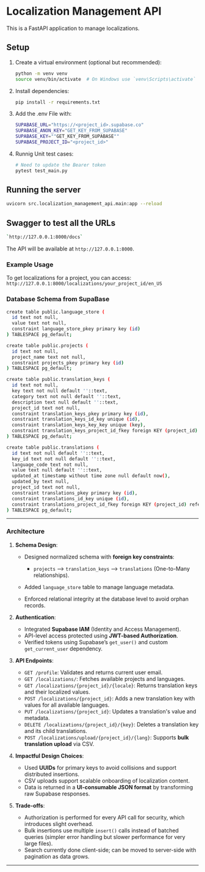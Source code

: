 # Localization Management API

This is a FastAPI application to manage localizations.

## Setup

1.  Create a virtual environment (optional but recommended):
    ```bash
    python -m venv venv
    source venv/bin/activate  # On Windows use `venv\Scripts\activate`
    ```

2.  Install dependencies:
    ```bash
    pip install -r requirements.txt
    ```

3.  Add the .env File with:
    ```bash
    SUPABASE_URL="https://<project_id>.supabase.co"
    SUPABASE_ANON_KEY="GET_KEY_FROM_SUPABASE"
    SUPABASE_KEY=""GET_KEY_FROM_SUPABASE""
    SUPABASE_PROJECT_ID="<project_id>"
    ```
4.  Runnig Unit test cases:
    ```bash
    # Need to update the Bearer token
    pytest test_main.py
    ```

## Running the server

```bash
uvicorn src.localization_management_api.main:app --reload
```
## Swagger to test all the URLs

```bash
`http://127.0.0.1:8000/docs`
```



The API will be available at `http://127.0.0.1:8000`.

### Example Usage

To get localizations for a project, you can access:
`http://127.0.0.1:8000/localizations/your_project_id/en_US`

### Database Schema from SupaBase
```bash
create table public.language_store (
  id text not null,
  value text not null,
  constraint language_store_pkey primary key (id)
) TABLESPACE pg_default;

create table public.projects (
  id text not null,
  project_name text not null,
  constraint projects_pkey primary key (id)
) TABLESPACE pg_default;

create table public.translation_keys (
  id text not null,
  key text not null default ''::text,
  category text not null default ''::text,
  description text null default ''::text,
  project_id text not null,
  constraint translation_keys_pkey primary key (id),
  constraint translation_keys_id_key unique (id),
  constraint translation_keys_key_key unique (key),
  constraint translation_keys_project_id_fkey foreign KEY (project_id) references projects (id)
) TABLESPACE pg_default;

create table public.translations (
  id text not null default ''::text,
  key_id text not null default ''::text,
  language_code text not null,
  value text null default ''::text,
  updated_at timestamp without time zone null default now(),
  updated_by text null,
  project_id text not null,
  constraint translations_pkey primary key (id),
  constraint translations_id_key unique (id),
  constraint translations_project_id_fkey foreign KEY (project_id) references projects (id)
) TABLESPACE pg_default;
```
---
### Architecture


1. **Schema Design**:

   * Designed normalized schema with **foreign key constraints**:

     * `projects` ⟶ `translation_keys` ⟶ `translations` (One-to-Many relationships).
   * Added `language_store` table to manage language metadata.
   * Enforced relational integrity at the database level to avoid orphan records.

2. **Authentication**:

   * Integrated **Supabase IAM** (Identity and Access Management).
   * API-level access protected using **JWT-based Authorization**.
   * Verified tokens using Supabase’s `get_user()` and custom `get_current_user` dependency.

3. **API Endpoints**:

   * `GET /profile`: Validates and returns current user email.
   * `GET /localizations/`: Fetches available projects and languages.
   * `GET /localizations/{project_id}/{locale}`: Returns translation keys and their localized values.
   * `POST /localizations/{project_id}`: Adds a new translation key with values for all available languages.
   * `PUT /localizations/{project_id}`: Updates a translation's value and metadata.
   * `DELETE /localizations/{project_id}/{key}`: Deletes a translation key and its child translations.
   * `POST /localizations/upload/{project_id}/{lang}`: Supports **bulk translation upload** via CSV.

4. **Impactful Design Choices**:

   * Used **UUIDs** for primary keys to avoid collisions and support distributed insertions.
   * CSV uploads support scalable onboarding of localization content.
   * Data is returned in a **UI-consumable JSON format** by transforming raw Supabase responses.

5. **Trade-offs**:

   * Authorization is performed for every API call for security, which introduces slight overhead.
   * Bulk insertions use multiple `insert()` calls instead of batched queries (simpler error handling but slower performance for very large files).
   * Search currently done client-side; can be moved to server-side with pagination as data grows.

---

